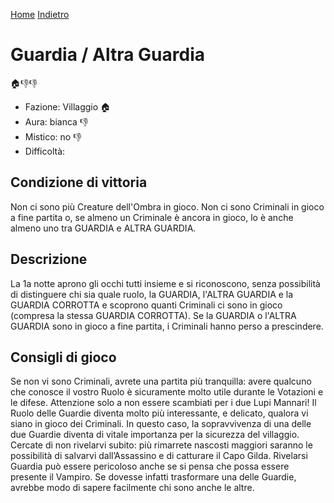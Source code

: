 [Home](/wherewolf-rules)
[Indietro](..)

# Guardia / Altra Guardia

<span class='emoji'>🏠👎👎</span>

- Fazione: Villaggio <span class='emoji'>🏠</span>
- Aura: bianca <span class='emoji'>👎</span>
- Mistico: no <span class='emoji'>👎</span>
- Difficoltà: 

## Condizione di vittoria

Non ci sono più Creature dell'Ombra in gioco. Non ci sono Criminali in gioco a fine partita o, se almeno un Criminale è ancora in gioco, lo è anche almeno uno tra GUARDIA e ALTRA GUARDIA.

## Descrizione

La 1a notte aprono gli occhi tutti insieme e si riconoscono, senza possibilità di distinguere chi sia quale ruolo, la GUARDIA, l'ALTRA GUARDIA e la GUARDIA CORROTTA e scoprono quanti Criminali ci sono in gioco (compresa la stessa GUARDIA CORROTTA). Se la GUARDIA o l'ALTRA GUARDIA sono in gioco a fine partita, i Criminali hanno perso a prescindere.

## Consigli di gioco

Se non vi sono Criminali, avrete una partita più tranquilla: avere qualcuno che conosce il vostro Ruolo è sicuramente molto utile durante le Votazioni e le difese. Attenzione solo a non essere scambiati per i due Lupi Mannari! Il Ruolo delle Guardie diventa molto più interessante, e delicato, qualora vi siano in gioco dei Criminali. In questo caso, la sopravvivenza di una delle due Guardie diventa di vitale importanza per la sicurezza del villaggio. Cercate di non rivelarvi subito: più rimarrete nascosti maggiori saranno le possibilità di salvarvi dall’Assassino e di catturare il Capo Gilda. Rivelarsi Guardia può essere pericoloso anche se si pensa che possa essere presente il Vampiro. Se dovesse infatti trasformare una delle Guardie, avrebbe modo di sapere facilmente chi sono anche le altre.
